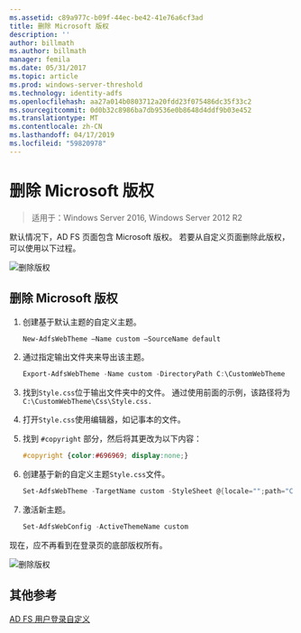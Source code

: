 ```yaml
---
ms.assetid: c89a977c-b09f-44ec-be42-41e76a6cf3ad
title: 删除 Microsoft 版权
description: ''
author: billmath
ms.author: billmath
manager: femila
ms.date: 05/31/2017
ms.topic: article
ms.prod: windows-server-threshold
ms.technology: identity-adfs
ms.openlocfilehash: aa27a014b0803712a20fdd23f075486dc35f33c2
ms.sourcegitcommit: 0d0b32c8986ba7db9536e0b8648d4ddf9b03e452
ms.translationtype: MT
ms.contentlocale: zh-CN
ms.lasthandoff: 04/17/2019
ms.locfileid: "59820978"
---
```

# <a name="remove-the-microsoft-copyright"></a>删除 Microsoft 版权 

>适用于：Windows Server 2016, Windows Server 2012 R2
 
默认情况下，AD FS 页面包含 Microsoft 版权。 若要从自定义页面删除此版权，可以使用以下过程。 

![删除版权](media/AD-FS-user-sign-in-customization/ADFS_Blue_Custom1.png) 
  
## <a name="to-remove-the-microsoft-copyright"></a>删除 Microsoft 版权  
  
1. 创建基于默认主题的自定义主题。

   ```powershell
   New-AdfsWebTheme –Name custom –SourceName default
   ```

2. 通过指定输出文件夹来导出该主题。  

   ```powershell
   Export-AdfsWebTheme -Name custom -DirectoryPath C:\CustomWebTheme
   ```

3. 找到`Style.css`位于输出文件夹中的文件。 通过使用前面的示例，该路径将为 `C:\CustomWebTheme\Css\Style.css.`
  
4. 打开`Style.css`使用编辑器，如记事本的文件。  
  
5. 找到 `#copyright` 部分，然后将其更改为以下内容：  

   ```css
   #copyright {color:#696969; display:none;}
   ```

6. 创建基于新的自定义主题`Style.css`文件。  

   ```powershell
   Set-AdfsWebTheme -TargetName custom -StyleSheet @{locale="";path="C:\customWebTheme\css\style.css"}
   ```

7. 激活新主题。  

   ```powershell
   Set-AdfsWebConfig -ActiveThemeName custom
   ```

现在，应不再看到在登录页的底部版权所有。

![删除版权](media/AD-FS-user-sign-in-customization/ADFS_Blue_Custom1a.png) 

## <a name="additional-references"></a>其他参考 
[AD FS 用户登录自定义](AD-FS-user-sign-in-customization.md) 
